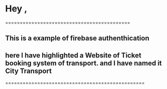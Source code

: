 # Hey , 
===========================================
## This is a example of firebase authenthication 
## here I have highlighted a Website of Ticket booking system of transport. and I have named it City Transport
================================================ 